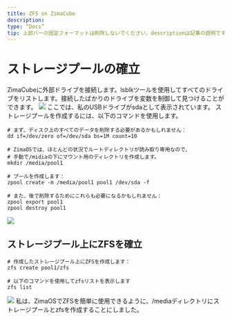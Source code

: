```yaml
---
title: ZFS on ZimaCube
description:
type: “Docs”
tip: 上部バーの固定フォーマットは削除しないでください、descriptionは記事の説明です。記入しない場合、最初の段落の内容が切り取られます。
---
```

# ストレージプールの確立
ZimaCubeに外部ドライブを接続します。lsblkツールを使用してすべてのドライブをリストします。接続したばかりのドライブを変数を制御して見つけることができます。
![](https://manage.icewhale.io/api/static/docs/1727160959998_image.png)
ここでは、私のUSBドライブがsdaとして表示されています。
ストレージプールを作成するには、以下のコマンドを使用します。
```language
# まず、ディスク上のすべてのデータを削除する必要があるかもしれません：
dd if=/dev/zero of=/dev/sda bs=1M count=10

# ZimaOSでは、ほとんどの状況でルートディレクトリが読み取り専用なので、
# 手動で/midiaの下にマウント用のディレクトリを作成します。
mkdir /media/pool1

# プールを作成します：
zpool create -m /media/pool1 pool1 /dev/sda -f

# また、後で削除するためにこれらも必要になるかもしれません：
zpool export pool1
zpool destroy pool1
```
![](https://manage.icewhale.io/api/static/docs/1727161209903_image.png)
## ストレージプール上にZFSを確立
```language
# 作成したストレージプール上にZFSを作成します：
zfs create pool1/zfs

# 以下のコマンドを使用してzfsリストを表示します
zfs list
```
![](https://manage.icewhale.io/api/static/docs/1727161245558_image.png)
私は、ZimaOSでZFSを簡単に使用できるように、/mediaディレクトリにストレージプールとzfsを作成することにしました。